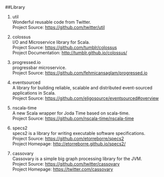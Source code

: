 ##Library   

1. util    
Wonderful reusable code from Twitter.     
Project Source: https://github.com/twitter/util 

1. colossus    
I/O and Microservice library for Scala.     
Project Source: https://github.com/tumblr/colossus     
Project Documentation: http://tumblr.github.io/colossus/ 

1. progressed.io      
progressbar microservice.      
Project Source: https://github.com/fehmicansaglam/progressed.io     

1. eventsourced     
A library for building reliable, scalable and distributed event-sourced applications in Scala.       
Project Source: https://github.com/eligosource/eventsourced#overview   

1. nscala-time    
A new Scala wrapper for Joda Time based on scala-time.     
Project Source: https://github.com/nscala-time/nscala-time     

1. specs2    
specs2 is a library for writing executable software specifications.    
Project Source: https://github.com/etorreborre/specs2     
Project Homepage: http://etorreborre.github.io/specs2/    

1. cassovary     
Cassovary is a simple big graph processing library for the JVM.    
Project Source: https://github.com/twitter/cassovary    
Project Homepage: https://twitter.com/cassovary   
        